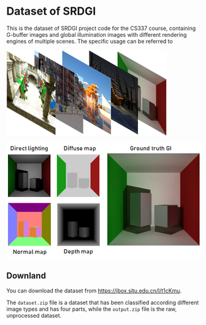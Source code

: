 # Dataset of SRDGI



This is the dataset of SRDGI project code for the CS337 course,  containing G-buffer images and global illumination images with different rendering engines of multiple scenes. The specific usage can be referred to 

<img src="image1.png" alt="image1" style="zoom:70%;" />

![image-20220104180116925](image2.png)

## Downland

You can download the dataset from https://jbox.sjtu.edu.cn/l/t1cKmu.

The `dataset.zip` file is a dataset that has been classified according different image types and has four parts, while the `output.zip` file is the raw, unprocessed dataset.

